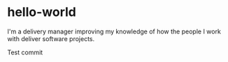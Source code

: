# hello-world

I'm a delivery manager improving my knowledge of how the people I work with deliver software projects.

Test commit 

